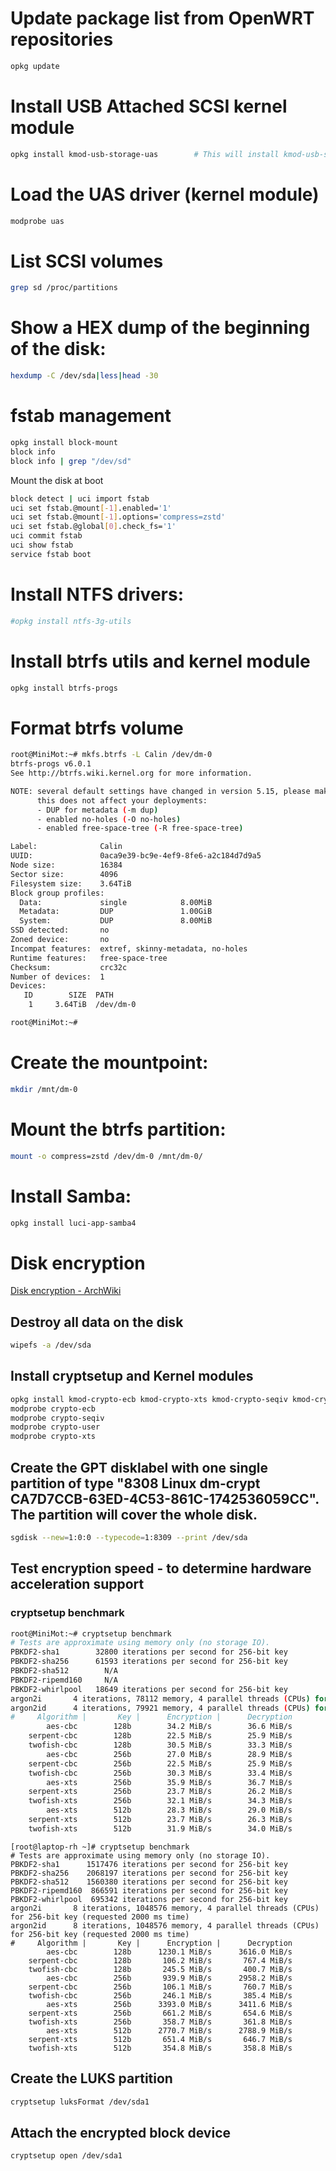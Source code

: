 # Update package list from OpenWRT repositories
```sh
opkg update
```

# Install USB Attached SCSI kernel module
```sh
opkg install kmod-usb-storage-uas        # This will install kmod-usb-storage, too
```

# Load the UAS driver (kernel module)
```sh
modprobe uas
```

# List SCSI volumes
```sh
grep sd /proc/partitions
```

# Show a HEX dump of the beginning of the disk:
```sh
hexdump -C /dev/sda|less|head -30
```


# fstab management
```sh
opkg install block-mount
block info
block info | grep "/dev/sd"
```

Mount the disk at boot
```sh
block detect | uci import fstab
uci set fstab.@mount[-1].enabled='1'
uci set fstab.@mount[-1].options='compress=zstd'
uci set fstab.@global[0].check_fs='1'
uci commit fstab
uci show fstab
service fstab boot
```



# Install NTFS drivers:
```sh
#opkg install ntfs-3g-utils
```

# Install btrfs utils and kernel module
```sh
opkg install btrfs-progs
```

# Format btrfs volume
```sh
root@MiniMot:~# mkfs.btrfs -L Calin /dev/dm-0
btrfs-progs v6.0.1
See http://btrfs.wiki.kernel.org for more information.

NOTE: several default settings have changed in version 5.15, please make sure
      this does not affect your deployments:
      - DUP for metadata (-m dup)
      - enabled no-holes (-O no-holes)
      - enabled free-space-tree (-R free-space-tree)

Label:              Calin
UUID:               0aca9e39-bc9e-4ef9-8fe6-a2c184d7d9a5
Node size:          16384
Sector size:        4096
Filesystem size:    3.64TiB
Block group profiles:
  Data:             single            8.00MiB
  Metadata:         DUP               1.00GiB
  System:           DUP               8.00MiB
SSD detected:       no
Zoned device:       no
Incompat features:  extref, skinny-metadata, no-holes
Runtime features:   free-space-tree
Checksum:           crc32c
Number of devices:  1
Devices:
   ID        SIZE  PATH
    1     3.64TiB  /dev/dm-0

root@MiniMot:~#
```

# Create the mountpoint:
```sh
mkdir /mnt/dm-0
```

# Mount the btrfs partition:
```sh
mount -o compress=zstd /dev/dm-0 /mnt/dm-0/
```

# Install Samba:
```sh
opkg install luci-app-samba4
```




# Disk encryption
[Disk encryption - ArchWiki](https://wiki.archlinux.org/title/Data-at-rest_encryption)
## Destroy all data on the disk
```sh
wipefs -a /dev/sda
```

## Install cryptsetup and Kernel modules
```sh
opkg install kmod-crypto-ecb kmod-crypto-xts kmod-crypto-seqiv kmod-crypto-misc kmod-crypto-user cryptsetup
modprobe crypto-ecb
modprobe crypto-seqiv
modprobe crypto-user
modprobe crypto-xts
```

## Create the GPT disklabel with one single partition of type "8308 Linux dm-crypt CA7D7CCB-63ED-4C53-861C-1742536059CC". The partition will cover the whole disk.
```sh
sgdisk --new=1:0:0 --typecode=1:8309 --print /dev/sda
```

## Test encryption speed - to determine hardware acceleration support
### cryptsetup benchmark
```sh
root@MiniMot:~# cryptsetup benchmark
# Tests are approximate using memory only (no storage IO).
PBKDF2-sha1        32800 iterations per second for 256-bit key
PBKDF2-sha256      61593 iterations per second for 256-bit key
PBKDF2-sha512        N/A
PBKDF2-ripemd160     N/A
PBKDF2-whirlpool   18649 iterations per second for 256-bit key
argon2i       4 iterations, 78112 memory, 4 parallel threads (CPUs) for 256-bit key (requested 2000 ms time)
argon2id      4 iterations, 79921 memory, 4 parallel threads (CPUs) for 256-bit key (requested 2000 ms time)
#     Algorithm |       Key |      Encryption |      Decryption
        aes-cbc        128b        34.2 MiB/s        36.6 MiB/s
    serpent-cbc        128b        22.5 MiB/s        25.9 MiB/s
    twofish-cbc        128b        30.5 MiB/s        33.3 MiB/s
        aes-cbc        256b        27.0 MiB/s        28.9 MiB/s
    serpent-cbc        256b        22.5 MiB/s        25.9 MiB/s
    twofish-cbc        256b        30.3 MiB/s        33.4 MiB/s
        aes-xts        256b        35.9 MiB/s        36.7 MiB/s
    serpent-xts        256b        23.7 MiB/s        26.2 MiB/s
    twofish-xts        256b        32.1 MiB/s        34.3 MiB/s
        aes-xts        512b        28.3 MiB/s        29.0 MiB/s
    serpent-xts        512b        23.7 MiB/s        26.3 MiB/s
    twofish-xts        512b        31.9 MiB/s        34.0 MiB/s
```

```
[root@laptop-rh ~]# cryptsetup benchmark
# Tests are approximate using memory only (no storage IO).
PBKDF2-sha1      1517476 iterations per second for 256-bit key
PBKDF2-sha256    2068197 iterations per second for 256-bit key
PBKDF2-sha512    1560380 iterations per second for 256-bit key
PBKDF2-ripemd160  866591 iterations per second for 256-bit key
PBKDF2-whirlpool  695342 iterations per second for 256-bit key
argon2i       8 iterations, 1048576 memory, 4 parallel threads (CPUs) for 256-bit key (requested 2000 ms time)
argon2id      8 iterations, 1048576 memory, 4 parallel threads (CPUs) for 256-bit key (requested 2000 ms time)
#     Algorithm |       Key |      Encryption |      Decryption
        aes-cbc        128b      1230.1 MiB/s      3616.0 MiB/s
    serpent-cbc        128b       106.2 MiB/s       767.4 MiB/s
    twofish-cbc        128b       245.5 MiB/s       400.7 MiB/s
        aes-cbc        256b       939.9 MiB/s      2958.2 MiB/s
    serpent-cbc        256b       106.1 MiB/s       760.7 MiB/s
    twofish-cbc        256b       246.1 MiB/s       385.4 MiB/s
        aes-xts        256b      3393.0 MiB/s      3411.6 MiB/s
    serpent-xts        256b       661.2 MiB/s       654.6 MiB/s
    twofish-xts        256b       358.7 MiB/s       361.8 MiB/s
        aes-xts        512b      2770.7 MiB/s      2788.9 MiB/s
    serpent-xts        512b       651.4 MiB/s       646.7 MiB/s
    twofish-xts        512b       354.8 MiB/s       358.8 MiB/s
```

## Create the LUKS partition
```sh
cryptsetup luksFormat /dev/sda1
```

## Attach the encrypted block device
```sh
cryptsetup open /dev/sda1
```

